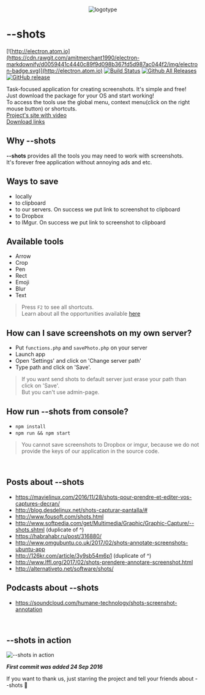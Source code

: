 <p align="center"> <img src="http://shots.binjo.ru/src/icongh.png" alt="logotype" /> </p>

# --shots

[![http://electron.atom.io](https://cdn.rawgit.com/amitmerchant1990/electron-markdownify/d0059441c4440c89f9d098b367fd5d987ac044f2/img/electron-badge.svg)](http://electron.atom.io)
[![Build Status](https://travis-ci.org/binjospookie/--shots.svg?branch=master)](https://travis-ci.org/binjospookie/--shots)
[![Github All Releases](https://img.shields.io/github/downloads/binjospookie/--shots/total.svg)](https://github.com/binjospookie/--shots)
[![GitHub release](https://img.shields.io/github/release/binjospookie/--shots.svg)](https://github.com/binjospookie/--shots/)


Task-focused application for creating screenshots. It's simple and free!<br />
Just download the package for your OS and start working!<br />
To access the tools use the global menu, context menu(click on the right mouse button) or shortcuts.<br />
[Project's site with video](https://theshots.ru) <br />
[Download links](https://github.com/binjospookie/--shots/blob/master/download.md)

## Why --shots
__--shots__ provides all the tools you may need to work with screenshots.<br />
It's forever free application without annoying ads and etc.

## Ways to save
* locally
* to clipboard
* to our servers. On success we put link to screenshot to clipboard
* to Dropbox
* to IMgur. On success we put link to screenshot to clipboard

## Available tools
* Arrow
* Crop
* Pen
* Rect
* Emoji
* Blur
* Text<br />

> Press `F2` to see all shortcuts.<br />
Learn about all the opportunities available [here](https://github.com/binjospookie/--shots/releases) 

## How can I save screenshots on my own server?
* Put `functions.php` and `savePhoto.php` on your server
* Launch app
* Open 'Settings' and click on 'Change server path'
* Type path and click on 'Save'.

> If you want send shots to default server just erase your path than click on 'Save'.<br />
But you can't use admin-page.

## How run --shots from console?
* `npm install`
* `npm run && npm start`

> You cannot save screenshots to Dropbox or imgur, because we do not provide the keys of our application in the source code.

<br />

## Posts about --shots
* https://mavielinux.com/2016/11/28/shots-pour-prendre-et-editer-vos-captures-decran/
* http://blog.desdelinux.net/shots-capturar-pantalla/#
* http://www.fousoft.com/shots.html
* http://www.softpedia.com/get/Multimedia/Graphic/Graphic-Capture/--shots.shtml (duplicate of ^)
* https://habrahabr.ru/post/316880/
* http://www.omgubuntu.co.uk/2017/02/shots-annotate-screenshots-ubuntu-app
* http://126kr.com/article/3y9sb54m6p1 (duplicate of ^)
* http://www.lffl.org/2017/02/shots-prendere-annotare-screenshot.html
* http://alternativeto.net/software/shots/

## Podcasts about --shots
* https://soundcloud.com/humane-technology/shots-screenshot-annotation

<br />

## --shots in action
<img src="https://theshots.ru/saved/1943328504585907d9cf0606.81487303.png" alt="--shots in action" /> 
<br />

***First commit was added 24 Sep 2016***

If you want to thank us, just starring the project and tell your friends about --shots :tada:
